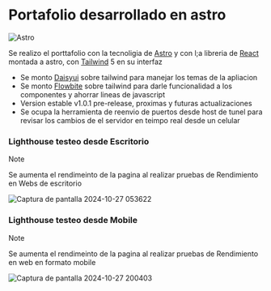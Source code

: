 # Portafolio desarrollado en astro

![Astro](https://astro.build/assets/press/astro-icon-light-gradient.svg)

Se realizo el porttafolio con la tecnoligia de [Astro](https://astro.build/) y con l;a libreria de [React](https://es.react.dev/) montada a astro, con [Tailwind](https://tailwindui.com/) 5 en su interfaz

- Se monto [Daisyui](https://daisyui.com/) sobre tailwind para manejar los temas de la apliacion
- Se monto [Flowbite](https://flowbite.com/) sobre tailwind para darle funcionalidad a los componentes y ahorrar lineas de javascript
- Version estable v1.0.1 pre-release, proximas y futuras actualizaciones
- Se ocupa la herramienta de reenvio de puertos desde host de tunel para revisar los cambios de el servidor en teimpo real desde un celular

### Lighthouse testeo desde Escritorio

> [!NOTE]
> Se aumenta el rendimeinto de la pagina al realizar pruebas de Rendimiento en Webs de escritorio

![Captura de pantalla 2024-10-27 053622](https://i.imgur.com/l9htu3c.png)

### Lighthouse testeo desde Mobile

> [!NOTE]
> Se aumenta el rendimeinto de la pagina al realizar pruebas de Rendimiento en web en formato mobile

![Captura de pantalla 2024-10-27 200403](https://i.imgur.com/5TjKipr.png)
